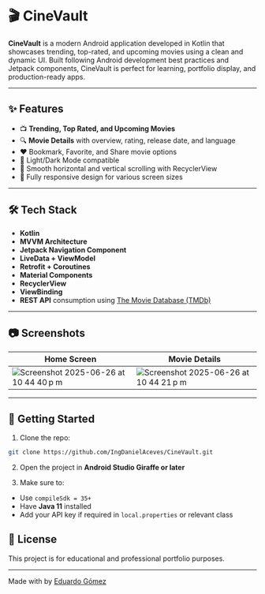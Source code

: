# 🎬 CineVault

**CineVault** is a modern Android application developed in Kotlin that showcases trending, top-rated, and upcoming movies using a clean and dynamic UI. Built following Android development best practices and Jetpack components, CineVault is perfect for learning, portfolio display, and production-ready apps.

---

## ✨ Features

- 📺 **Trending, Top Rated, and Upcoming Movies**
- 🔍 **Movie Details** with overview, rating, release date, and language
- ❤️ Bookmark, Favorite, and Share movie options
- 🌙 Light/Dark Mode compatible
- 🔄 Smooth horizontal and vertical scrolling with RecyclerView
- 📱 Fully responsive design for various screen sizes

---

## 🛠️ Tech Stack

- **Kotlin**
- **MVVM Architecture**
- **Jetpack Navigation Component**
- **LiveData + ViewModel**
- **Retrofit + Coroutines**
- **Material Components**
- **RecyclerView**
- **ViewBinding**
- **REST API** consumption using [The Movie Database (TMDb)](https://www.themoviedb.org/documentation/api)


---

## 📷 Screenshots


| Home Screen | Movie Details |
|-------------|---------------|
![Screenshot 2025-06-26 at 10 44 40 p m](https://github.com/user-attachments/assets/bd39cb38-7701-4fff-9bd9-c27cc950cbfc) | ![Screenshot 2025-06-26 at 10 44 21 p m](https://github.com/user-attachments/assets/0ddcbfc4-efb0-4542-a6c3-da697e2b269d) |



---

## 🚀 Getting Started

1. Clone the repo:

```bash
git clone https://github.com/IngDanielAceves/CineVault.git
```

2. Open the project in **Android Studio Giraffe or later**

3. Make sure to:

- Use `compileSdk = 35+`
- Have **Java 11** installed
- Add your API key if required in `local.properties` or relevant class

## 📄 License

This project is for educational and professional portfolio purposes.

---

Made with by [Eduardo Gómez](https://github.com/eduardogomez) 
